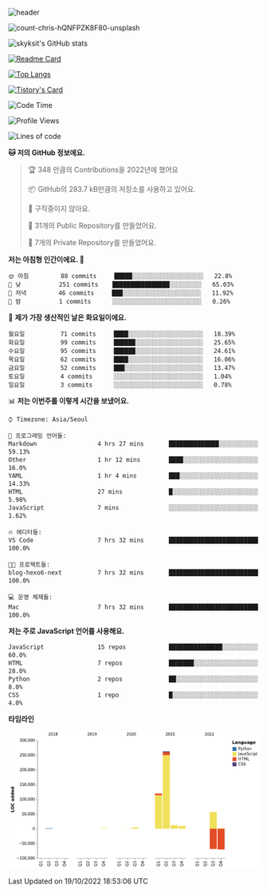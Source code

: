 <!-- Header -->
![header](https://capsule-render.vercel.app/api?type=waving&color=auto&text=Hi%20there👋&textBg=true&animation=twinkling&fontSize=40)

<!-- title image -->
![count-chris-hQNFPZK8F80-unsplash](https://user-images.githubusercontent.com/20593462/186829883-69329c21-f07c-49b2-a545-bfd851b7c943.jpg)

<!-- github stats -->
![skyksit's GitHub stats](https://github-readme-stats.vercel.app/api?username=skyksit&show_icons=true&theme=radical)

[![Readme Card](https://github-readme-stats.vercel.app/api/pin/?username=skyksit&repo=react-native-todo-app-tdd&theme=radical)](https://github.com/skyksit/react-native-todo-app-tdd)

[![Top Langs](https://github-readme-stats.vercel.app/api/top-langs/?username=skyksit&layout=compact&theme=radical)](https://github.com/skyksit/)

[![Tistory's Card](https://github-readme-tistory-card.vercel.app/api/badge?name=skyksit&theme=kakao)](https://github.com/skyksit/)

<!--START_SECTION:waka-->
![Code Time](http://img.shields.io/badge/Code%20Time-61%20hrs%2017%20mins-blue)

![Profile Views](http://img.shields.io/badge/Profile%20Views-1-blue)

![Lines of code](https://img.shields.io/badge/%EC%A0%80%EB%8A%94%20%EC%97%AC%ED%83%9C%EA%B9%8C%EC%A7%80%20-329%20Thousand%20%EC%A4%84%EC%9D%98%20%EC%BD%94%EB%93%9C%EB%A5%BC%20%EC%9E%91%EC%84%B1%ED%96%88%EC%96%B4%EC%9A%94.-blue)

**🐱 저의 GitHub 정보에요.** 

> 🏆 348 만큼의 Contributions을 2022년에 했어요
 > 
> 📦 GitHub의 283.7 kB만큼의 저장소를 사용하고 있어요. 
 > 
> 🚫 구직중이지 않아요.
 > 
> 📜 31개의 Public Repository를 만들었어요. 
 > 
> 🔑 7개의 Private Repository를 만들었어요.  
 > 
**저는 아침형 인간이에요. 🐤** 

```text
🌞 아침         88 commits     █████░░░░░░░░░░░░░░░░░░░░   22.8% 
🌆 낮　         251 commits    ████████████████░░░░░░░░░   65.03% 
🌃 저녁         46 commits     ███░░░░░░░░░░░░░░░░░░░░░░   11.92% 
🌙 밤　         1 commits      ░░░░░░░░░░░░░░░░░░░░░░░░░   0.26%

```
📅 **제가 가장 생산적인 날은 화요일이에요.** 

```text
월요일          71 commits     ████░░░░░░░░░░░░░░░░░░░░░   18.39% 
화요일          99 commits     ██████░░░░░░░░░░░░░░░░░░░   25.65% 
수요일          95 commits     ██████░░░░░░░░░░░░░░░░░░░   24.61% 
목요일          62 commits     ████░░░░░░░░░░░░░░░░░░░░░   16.06% 
금요일          52 commits     ███░░░░░░░░░░░░░░░░░░░░░░   13.47% 
토요일          4 commits      ░░░░░░░░░░░░░░░░░░░░░░░░░   1.04% 
일요일          3 commits      ░░░░░░░░░░░░░░░░░░░░░░░░░   0.78%

```


📊 **저는 이번주를 이렇게 시간을 보냈어요.** 

```text
⌚︎ Timezone: Asia/Seoul

💬 프로그래밍 언어들: 
Markdown                 4 hrs 27 mins       ██████████████░░░░░░░░░░░   59.13% 
Other                    1 hr 12 mins        ████░░░░░░░░░░░░░░░░░░░░░   16.0% 
YAML                     1 hr 4 mins         ███░░░░░░░░░░░░░░░░░░░░░░   14.33% 
HTML                     27 mins             █░░░░░░░░░░░░░░░░░░░░░░░░   5.98% 
JavaScript               7 mins              ░░░░░░░░░░░░░░░░░░░░░░░░░   1.62%

🔥 에디터들: 
VS Code                  7 hrs 32 mins       █████████████████████████   100.0%

🐱‍💻 프로젝트들: 
blog-hexo6-next          7 hrs 32 mins       █████████████████████████   100.0%

💻 운영 체제들: 
Mac                      7 hrs 32 mins       █████████████████████████   100.0%

```

**저는 주로 JavaScript 언어를 사용해요.** 

```text
JavaScript               15 repos            ███████████████░░░░░░░░░░   60.0% 
HTML                     7 repos             ███████░░░░░░░░░░░░░░░░░░   28.0% 
Python                   2 repos             ██░░░░░░░░░░░░░░░░░░░░░░░   8.0% 
CSS                      1 repo              █░░░░░░░░░░░░░░░░░░░░░░░░   4.0%

```


**타임라인**

![Chart not found](https://raw.githubusercontent.com/skyksit/skyksit/main/charts/bar_graph.png) 


 Last Updated on 19/10/2022 18:53:06 UTC
<!--END_SECTION:waka-->

<!--
**skyksit/skyksit** is a ✨ _special_ ✨ repository because its `README.md` (this file) appears on your GitHub profile.

Here are some ideas to get you started:

- 🔭 I’m currently working on ...
- 🌱 I’m currently learning ...
- 👯 I’m looking to collaborate on ...
- 🤔 I’m looking for help with ...
- 💬 Ask me about ...
- 📫 How to reach me: ...
- 😄 Pronouns: ...
- ⚡ Fun fact: ...
-->
